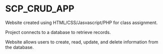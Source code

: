 # SCP_CRUD_APP

Website created using HTML/CSS/Jasvascript/PHP for class assignment.

Project connects to a database to retrieve records. 

Website allows users to create, read, update, and delete information from the database.


